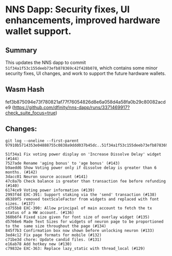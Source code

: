 # NNS Dapp: Security fixes, UI enhancements, improved hardware wallet support.

## Summary

This updates the NNS dapp to commit `51f34a1f53c155deeb73efb878369c42f428b078`, which contains some minor security fixes, UI changes, and work to support the future hardware wallets.

## Wasm Hash

fef3b875094e73f780821af77f76054826d8e6a058d4a58fa0b29c80082acde9 (https://github.com/dfinity/nns-dapp/runs/3371469917?check_suite_focus=true)

## Changes:

```
git log --oneline --first-parent 97910b5714353e04888755c0838a9ddd037b45dc..51f34a1f53c155deeb73efb878369c42f428b078

51f34a1 Fix voting power display on 'Increase Dissolve Delay' widget (#144)
7527ade Rename 'aging bonus' to 'age bonus' (#143)
b9aedd6 Show Voting power only if dissolve delay is greater than 6 months. (#142)
3dacc01 Neuron source account (#141)
47c8a7b Check balance is greater than transaction fee before refunding (#140)
6174ce9 Voting power information (#139)
2993f4d EXC-391: Support staking via the 'send' transaction (#138)
d6389f5 removed textScaleFactor from widgets and replaced with font sizes. (#137)
cd755b8 EXC-390: Allow principal of main account to fetch the tx status of a HW account. (#136)
360b6f4 Fixed size given for font size of overlay widget (#135)
d5766e6 Made Text Sizes for widgets of neuron page to be proportioned to the  same size throughout the page (#134)
845f7b3 Confirmation box now shown before unlocking neuron (#133)
3ed4c12 Fix page formats for mobile (#132)
c71be3d chore: Update candid files. (#131)
e16ab78 Add hotkey new (#130)
c79832e EXC-363: Replace lazy_static with thread_local (#129)
```
